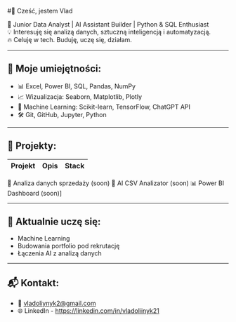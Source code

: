 #👋  Cześć, jestem Vlad

🎯 Junior Data Analyst | AI Assistant Builder | Python & SQL Enthusiast  
💡 Interesuję się analizą danych, sztuczną inteligencją i automatyzacją.  
🔥 Celuję w tech. Buduję, uczę się, działam.

---



## 💼 Moje umiejętności:
- 📊 Excel, Power BI, SQL, Pandas, NumPy
- 📈 Wizualizacja: Seaborn, Matplotlib, Plotly
- 🤖 Machine Learning: Scikit-learn, TensorFlow, ChatGPT API
- 🛠️ Git, GitHub, Jupyter, Python


---



## 🔧 Projekty:

| Projekt | Opis | Stack |
|--------|------|-------|
 🔎 Analiza danych sprzedaży (soon)
 🤖 AI CSV Analizator (soon)
 📊 Power BI Dashboard (soon)]


---


## 🧠 Aktualnie uczę się:
- Machine Learning
- Budowania portfolio pod rekrutację
- Łączenia AI z analizą danych


---


## 📬 Kontakt:
- 📧 vladoliynyk2@gmail.com
- 🌐 LinkedIn - https://linkedin.com/in/vladoliinyk21
